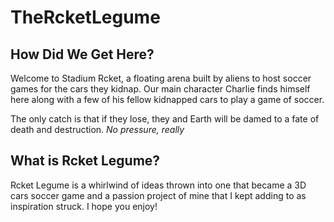 # TheRcketLegume

## How Did We Get Here?
Welcome to Stadium Rcket, a floating arena built by aliens to host soccer games for the cars they kidnap. Our main character Charlie finds himself here along with a few of his fellow kidnapped cars to play a game of soccer.

The only catch is that if they lose, they and Earth will be damed to a fate of death and destruction. *No pressure, really*

## What is Rcket Legume?
Rcket Legume is a whirlwind of ideas thrown into one that became a 3D cars soccer game and a passion project of mine that I kept adding to as inspiration struck. I hope you enjoy!
